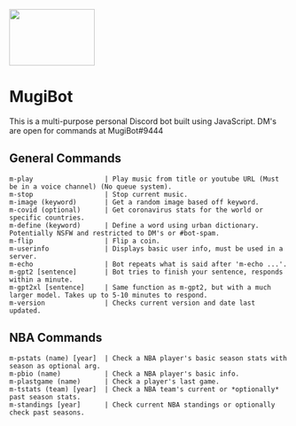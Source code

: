 <img src="https://i.imgur.com/MINhF0h.jpg" width="154" height="102">

# MugiBot


This is a multi-purpose personal Discord bot built using JavaScript. DM's are open for commands at MugiBot#9444

## General Commands

```
m-play                  | Play music from title or youtube URL (Must be in a voice channel) (No queue system).
m-stop                  | Stop current music.
m-image (keyword)       | Get a random image based off keyword.
m-covid (optional)      | Get coronavirus stats for the world or specific countries.
m-define (keyword)      | Define a word using urban dictionary. Potentially NSFW and restricted to DM's or #bot-spam.
m-flip                  | Flip a coin.
m-userinfo              | Displays basic user info, must be used in a server.
m-echo                  | Bot repeats what is said after 'm-echo ...'.
m-gpt2 [sentence]       | Bot tries to finish your sentence, responds within a minute.
m-gpt2xl [sentence]     | Same function as m-gpt2, but with a much larger model. Takes up to 5-10 minutes to respond.
m-version               | Checks current version and date last updated.
```
## NBA Commands

```
m-pstats (name) [year]  | Check a NBA player's basic season stats with season as optional arg.
m-pbio (name)           | Check a NBA player's basic info.
m-plastgame (name)      | Check a player's last game.
m-tstats (team) [year]  | Check a NBA team's current or *optionally* past season stats.
m-standings [year]      | Check current NBA standings or optionally check past seasons.
```